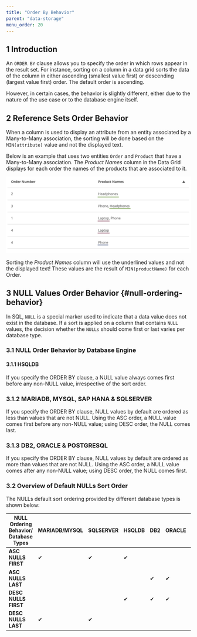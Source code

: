 ```yaml
---
title: "Order By Behavior"
parent: "data-storage"
menu_order: 20
---
```


## 1 Introduction

An `ORDER BY` clause allows you to specify the order in which rows appear in the result set. For instance, sorting on a column in a data grid sorts the data of the column in either ascending (smallest value first) or descending (largest value first) order. The default order is ascending.

However, in certain cases, the behavior is slightly different, either due to the nature of the use case or to the database engine itself.

## 2 Reference Sets Order Behavior

When a column is used to display an attribute from an entity associated by a Many-to-Many association, the sorting will be done based on the `MIN(attribute)` value and not the displayed text.

Below is an example that uses two entities `Order` and `Product` that have a Many-to-Many association. The _Product Names_ column in the Data Grid displays for each order the names of the products that are associated to it.

![](attachments/datastorage/sorting-reference-sets.png)

Sorting the _Product Names_ column will use the underlined values and not the displayed text! These values are the result of `MIN(productName)` for each Order.

## 3 NULL Values Order Behavior {#null-ordering-behavior}

In SQL, `NULL` is a special marker used to indicate that a data value does not exist in the database. If a sort is applied on a column that contains `NULL` values, the decision whether the `NULLs` should come first or last varies per database type.

### 3.1 NULL Order Behavior by Database Engine

#### 3.1.1 HSQLDB

If you specify the ORDER BY clause, a NULL value always comes first before any non-NULL value, irrespective of the sort order.

### 3.1.2 MARIADB, MYSQL, SAP HANA & SQLSERVER

If you specify the ORDER BY clause, NULL values by default are ordered as less than values that are not NULL. Using the ASC order, a NULL value comes first before any non-NULL value; using DESC order, the NULL comes last.

### 3.1.3 DB2, ORACLE & POSTGRESQL

If you specify the ORDER BY clause, NULL values by default are ordered as more than values that are not NULL. Using the ASC order, a NULL value comes after any non-NULL value; using DESC order, the NULL comes first.

### 3.2 Overview of Default NULLs Sort Order

The NULLs default sort ordering provided by different database types is shown below:

| NULL Ordering Behavior/ Database Types  | MARIADB/MYSQL | SQLSERVER | HSQLDB | DB2 | ORACLE | POSTGRESQL |
|------------------------|---|---|---|---|---|---|
| **ASC NULLS FIRST** | ✔ | ✔ |  ✔  |    |  |   |
| **ASC NULLS LAST**|  |   |   |  ✔ |  ✔ |  ✔|
| **DESC NULLS FIRST**|   |   | ✔ |  ✔| ✔  | ✔|
| **DESC NULLS LAST**| ✔ | ✔  |  |   |   |  |
